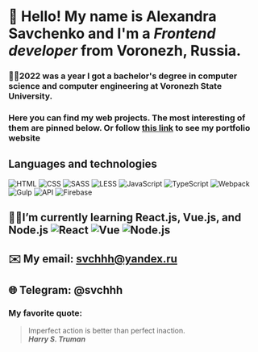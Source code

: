# 👋 Hello! My name is Alexandra Savchenko and I'm a *Frontend developer* from Voronezh, Russia.
### 👩‍🎓2022 was a year I got a bachelor's degree in computer science and computer engineering at Voronezh State University. 

### Here you can find my web projects. The most interesting of them are pinned below. Or follow [this link](https://alexandra-savchenko.vercel.app/) to see my portfolio website

## **Languages and technologies**

![HTML](https://img.shields.io/badge/-HTML-090909?style=for-the-badge&logo=html5)
![CSS](https://img.shields.io/badge/-CSS-090909?style=for-the-badge&logo=css3)
![SASS](https://img.shields.io/badge/-SASS-090909?style=for-the-badge&logo=SASS)
![LESS](https://img.shields.io/badge/-LESS-090909?style=for-the-badge&logo=LESS)
![JavaScript](https://img.shields.io/badge/-JavaScript-090909?style=for-the-badge&logo=JavaScript)
![TypeScript](https://img.shields.io/badge/-TypeScript-090909?style=for-the-badge&logo=TypeScript)
![Webpack](https://img.shields.io/badge/-Webpack-090909?style=for-the-badge&logo=Webpack)
![Gulp](https://img.shields.io/badge/-Gulp-090909?style=for-the-badge&logo=Gulp)
![API](https://img.shields.io/badge/-REST&#032;API-090909?style=for-the-badge)
![Firebase](https://img.shields.io/badge/-Firebase-090909?style=for-the-badge&logo=Firebase)

## 👩‍💻I’m currently learning React.js, Vue.js, and Node.js ![React](https://img.shields.io/badge/-React-090909?style=for-the-badge&logo=React) ![Vue](https://img.shields.io/badge/-Vue-090909?style=for-the-badge&logo=Vue) ![Node.js](https://img.shields.io/badge/-Node-090909?style=for-the-badge&logo=Node)

## ✉️ My email: svchhh@yandex.ru
## 🌐 Telegram: @svchhh


### My favorite quote:
> Imperfect action is better than perfect inaction. <br/>
> ***Harry S. Truman***

